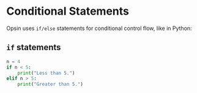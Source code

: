 # Conditional Statements

Opsin uses `if/else` statements for conditional control flow, like in Python:

## `if` statements

```python
n = 4
if n < 5:
    print("Less than 5.")
elif n > 5:
    print("Greater than 5.")
```
